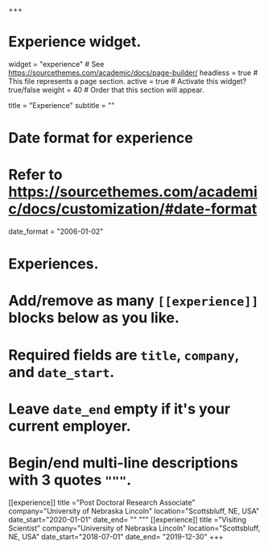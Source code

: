 +++
# Experience widget.
widget = "experience"  # See https://sourcethemes.com/academic/docs/page-builder/
headless = true  # This file represents a page section.
active = true  # Activate this widget? true/false
weight = 40  # Order that this section will appear.

title = "Experience"
subtitle = ""

# Date format for experience
#   Refer to https://sourcethemes.com/academic/docs/customization/#date-format
date_format = "2006-01-02"

# Experiences.
#   Add/remove as many `[[experience]]` blocks below as you like.
#   Required fields are `title`, `company`, and `date_start`.
#   Leave `date_end` empty if it's your current employer.
#   Begin/end multi-line descriptions with 3 quotes `"""`.
[[experience]]
title ="Post Doctoral Research Associate"
company="University of Nebraska Lincoln"
location="Scottsbluff, NE, USA"
date_start="2020-01-01"
date_end= ""
"""
[[experience]]
title ="Visiting Scientist"
company="University of Nebraska Lincoln"
location="Scottsbluff, NE, USA"
date_start="2018-07-01"
date_end= "2019-12-30"
+++
